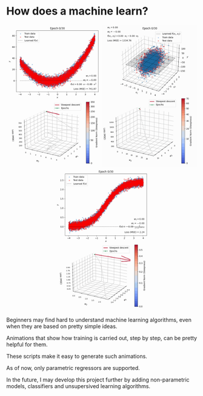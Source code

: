 # How does a machine learn?

<p align="center">
<img src="animations/train_2D_polynomial_regression.gif" alt="Polynomial regression with degree 2 (quadratic regression)" width="250">
<img src="animations/train_3D_linear_regression.gif" alt="Linear regression with 2 features" width="250">
<img src="animations/train_2D_neural_regression_sigmoid.gif" alt="Neural network with one single neuron and sigmoid activation" width="250">
</p>

Beginners may find hard to understand machine learning algorithms, even when they are based on pretty simple ideas.

Animations that show how training is carried out, step by step, can be pretty helpful for them.  

These scripts make it easy to generate such animations.

As of now, only parametric regressors are supported.

In the future, I may develop this project further by adding non-parametric models, classifiers and unsupersived learning algorithms.


